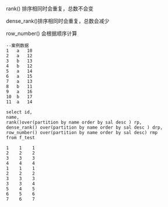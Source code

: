 rank() 排序相同时会重复，总数不会变  

dense_rank()排序相同时会重复，总数会减少

row_number() 会根据顺序计算



```mysql
--案例数据
1   a   10
2   a   12
3   b   13
4   b   12
5   a   14
6   a   15
7   a   13
8   b   11
9   a   16
10  b   17
11  a   14
```



```mysql
select id,
name,
rank()over(partition by name order by sal desc ) rp,
dense_rank() over(partition by name order by sal desc ) drp,
row_number() over(partition by name order by sal desc) rmp
from f_test
```



```mysql
1    1    1
2    2    2
3    3    3
4    4    4
1    1    1
2    2    2
3    3    3
3    3    4
5    4    5
6    5    6
7    6    7
```

